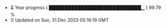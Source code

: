 - ⏳ Year progress { █████████████████████████████▁ } 99.79 %
- ⏰ Updated on Sun, 31 Dec 2023 05:16:19 GMT

